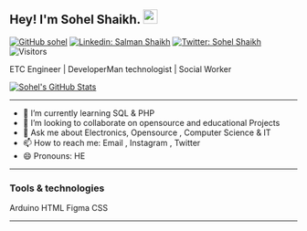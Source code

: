 ## Hey! I'm Sohel Shaikh. <img src="https://media.giphy.com/media/hvRJCLFzcasrR4ia7z/giphy.gif" width="25px">
[![GitHub sohel](https://img.shields.io/github/followers/coolboy-sohel?label=follow&style=social)](https://github.com/coolboy-sohel)
[![Linkedin: Salman Shaikh](https://img.shields.io/badge/-Sohel%20Shaikh-blue?style=flat-square&logo=Linkedin&logoColor=white&link=https://www.linkedin.com/in/sohel-shaikh-3966831a8/)](https://www.linkedin.com/in/sohel-shaikh-3966831a8/)
[![Twitter: Sohel Shaikh](https://img.shields.io/twitter/follow/SohelSBM1999?style=social)](https://twitter.com/SohelSBM1999)
![Visitors](https://visitor-badge.glitch.me/badge?page_id=coolboy-sohel&left_color=gray&right_color=blue)

ETC Engineer |
DeveloperMan technologist |
Social Worker 

[![Sohel's GitHub Stats](https://github-readme-stats.vercel.app/api?username=coolboy-sohel&hide=issues&count_private=true&show_icons=true&theme=calm)](https://github.com/coolboy-sohel/github-readme-stats)

<hr /> 

- 🌱 I’m currently learning SQL & PHP 
- 👯 I’m looking to collaborate on opensource and educational Projects 
- 💬 Ask me about Electronics, Opensource , Computer Science & IT
- 📫 How to reach me: Email , Instagram , Twitter 
- 😄 Pronouns: HE

<hr />


### Tools &amp; technologies

<p align="center">

<img align="center" src="https://peerlist-media.s3.amazonaws.com/tool_icons/arduino.svg" alt="" class="mr-2 h-5"><span class="hidden capitalize lg:inline">Arduino</span>
<img align="center" src="https://peerlist-media.s3.amazonaws.com/tool_icons/html.svg" alt="" class="mr-2 h-5"><span class="hidden capitalize lg:inline">HTML</span>
<img align="center" src="https://peerlist-media.s3.amazonaws.com/tool_icons/figma.svg" alt="" class="mr-2 h-5"><span class="hidden capitalize lg:inline">Figma</span>
<img align="center" src="https://peerlist-media.s3.amazonaws.com/tool_icons/css.svg" alt="" class="mr-2 h-5"><span class="hidden capitalize lg:inline">CSS</span>
</p>


<hr>




